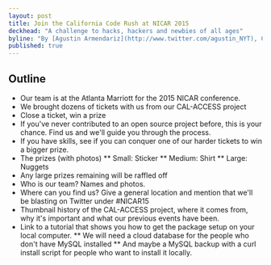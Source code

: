 ```yaml
---
layout: post
title: Join the California Code Rush at NICAR 2015
deckhead: "A challenge to hacks, hackers and newbies of all ages"
byline: "By [Agustin Armendariz](http://www.twitter.com/agustin_NYT), Cheryl Philliips, [Ben Welsh](http://palewi.re/who-is-ben-welsh/) and [Aaron Williams](http://aboutaaron.com)"
published: true
---
```


Outline
-------

* Our team is at the Atlanta Marriott for the 2015 NICAR conference.
* We brought dozens of tickets with us from our CAL-ACCESS project
* Close a ticket, win a prize
* If you've never contributed to an open source project before, this is your chance. Find us and we'll guide you through the process.
* If you have skills, see if you can conquer one of our harder tickets to win a bigger prize.
* The prizes (with photos)
** Small: Sticker
** Medium: Shirt
** Large: Nuggets
* Any large prizes remaining will be raffled off
* Who is our team? Names and photos.
* Where can you find us? Give a general location and mention that we'll be blasting on Twitter under #NICAR15
* Thumbnail history of the CAL-ACCESS project, where it comes from, why it's important and what our previous events have been.
* Link to a tutorial that shows you how to get the package setup on your local computer.
** We will need a cloud database for the people who don't have MySQL installed
** And maybe a MySQL backup with a curl install script for people who want to install it locally.
